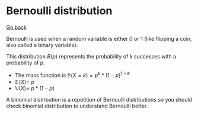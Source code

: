 # Bernoulli distribution

[Go back](..)

Bernoulli is used when a random variable is either 0 or 1
(like flipping a coin, also called a binary variable).

This distribution $B(p)$ represents the probability
of $k$ successes with a probability of $p$.

* The mass function is $\mathbb{P}(X=k) = p^k * (1-p)^{1-k}$
* $\mathbb{E}(X) = \ p$
* $\mathbb{V}(X) = \ p * (1-p)$

A binomial distribution is a repetition of Bernoulli
distributions so you should check binomial distribution
to understand Bernoulli better.